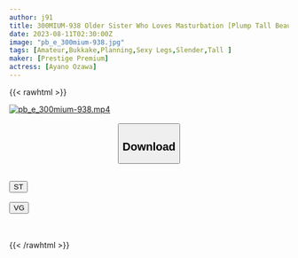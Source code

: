 ```yaml
---
author: j91
title: 300MIUM-938 Older Sister Who Loves Masturbation [Plump Tall Beautiful Body] [Slutty Sensitive Nipples] I Can Do It In 3 Minutes ♪ I Will Do It Anywhere With My Instincts Talking About Masturbation Happily, But A Lewd Con Cafe Clerk! It’s Not A Ladder To The Third House, But It’s Already Erotic, So I’m Going To Take It Home As It Is! Man Juice That Soaks Into One Piece Just By Kissing And Messing With Nipples! ! As Expected, A Sensitive Body That Was Finished With Masturbation… As It Is, It’s A Face Cowgirl! If You Pierce The Bullet Buttocks Of Muchimuchi, You Will Have A Climax! ! The Tide Also Drips Female Juice And Goes All-Out! !  Hashigozake 117 Until Morning In Ebisu Station Area (Ayano Ozawa)
date: 2023-08-11T02:30:00Z
image: "pb_e_300mium-938.jpg"
tags: [Amateur,Bukkake,Planning,Sexy Legs,Slender,Tall ]
maker: [Prestige Premium]
actress: [Ayano Ozawa]
---
```



{{< rawhtml >}}

<div class="video" data-videoid="LObjmg8oVjfRwq1">
    <a href="javascript:;">
        <img src="https://my.j91.asia/posts/pb_e_300mium-938/pb_e_300mium-938.jpg" width="WIDTH" height="HEIGHT" alt="pb_e_300mium-938.mp4" loading="lazy">
    </a>
</div>

<script type="text/javascript" src="https://j91.asia/asset/on-demand-st.js"></script>

<br>
  <link rel="stylesheet" href="https://j91.asia/asset/bs5.css">
  
  <center>
  <button class="btn btn-primary" type="button" data-bs-toggle="collapse" data-bs-target=".multi-collapse" aria-expanded="false" aria-controls="multiCollapseExample1 multiCollapseExample2"><h2>Download</h2></button></center>
</p>
<div class="row">
  <div class="col">
    <div class="collapse multi-collapse" id="multiCollapseExample1">
      <div class="card card-body">
	      	      <br>
<div class="buttons">  
<a href="https://streamtape.to/v/LObjmg8oVjfRwq1"><button class="btn-hover color-3"><i class="fa fa-download"></i> ST</button></a></div>
    </div>
  </div>
</div>
  <div class="col">
    <div class="collapse multi-collapse" id="multiCollapseExample2">
      <div class="card card-body">
	      <br>
<div class="buttons">
    <a href="https://vgembed.com/v/PKN4OwoGRNODLjb"><button class="btn-hover color-9"><i class="fa fa-download"></i> VG</button></a></div>
<br><br>
      </div>
    </div>
  </div>
</div>

{{< /rawhtml >}}